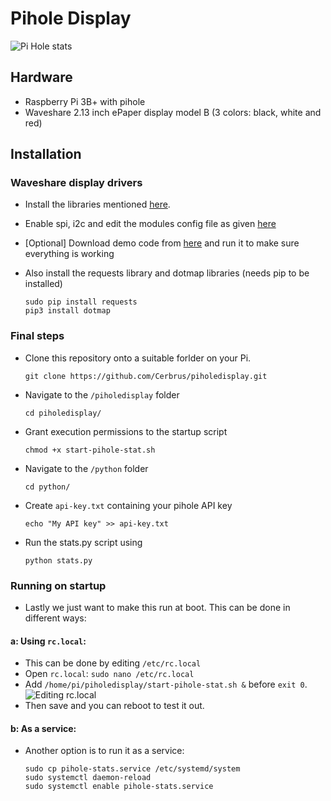 # Pihole Display


![Pi Hole stats](pihole-stat-screenshot.jpg)

## Hardware
  - Raspberry Pi 3B+ with pihole
  - Waveshare 2.13 inch ePaper display model B (3 colors: black, white and red)
## Installation
### Waveshare display drivers
  - Install the libraries mentioned [here](https://www.waveshare.com/wiki/Pioneer600#Libraries_Installation_for_RPi).
  - Enable spi, i2c and edit the modules config file as given [here](https://www.waveshare.com/wiki/Pioneer600#Configuring_the_interfaces)
  - [Optional] Download demo code from [here](https://www.waveshare.com/wiki/File:2.13inch_e-Paper_HAT-code.7z) and run it to make sure everything is working

  - Also install the requests library and dotmap libraries (needs pip to be installed)
    ~~~~
    sudo pip install requests
    pip3 install dotmap
    ~~~~
### Final steps
  - Clone this repository onto a suitable forlder on your Pi.
    ~~~~
    git clone https://github.com/Cerbrus/piholedisplay.git
    ~~~~
  - Navigate to the `/piholedisplay` folder
    ~~~~
    cd piholedisplay/
    ~~~~
  - Grant execution permissions to the startup script
    ~~~~
    chmod +x start-pihole-stat.sh
    ~~~~
  - Navigate to the `/python` folder
    ~~~~
    cd python/
    ~~~~
  - Create `api-key.txt` containing your pihole API key
    ~~~~
    echo "My API key" >> api-key.txt
    ~~~~
  - Run the stats.py script using
    ~~~~
    python stats.py
    ~~~~
### Running on startup
  - Lastly we just want to make this run at boot. This can be done in different ways:
#### a: Using `rc.local`:
  - This can be done by editing `/etc/rc.local`
  - Open `rc.local`:  `sudo nano /etc/rc.local`
  -  Add `/home/pi/piholedisplay/start-pihole-stat.sh &` before `exit 0`.
  ![Editing rc.local](rc.local.png)
  - Then save and you can reboot to test it out.

#### b: As a service:
  - Another option is to run it as a service:
    ~~~~
    sudo cp pihole-stats.service /etc/systemd/system
    sudo systemctl daemon-reload
    sudo systemctl enable pihole-stats.service
    ~~~~
